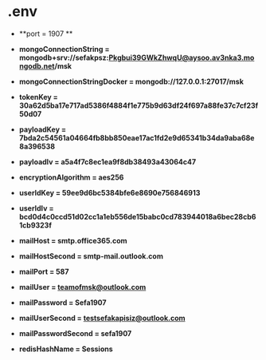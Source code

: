 # .env

- **port = 1907 **

- **mongoConnectionString = mongodb+srv://sefakpsz:Pkgbui39GWkZhwqU@aysoo.av3nka3.mongodb.net/msk**
- **mongoConnectionStringDocker = mongodb://127.0.0.1:27017/msk**

- **tokenKey = 30a62d5ba17e717ad5386f4884f1e775b9d63df24f697a88fe37c7cf23f50d07**

- **payloadKey = 7bda2c54561a04664fb8bb850eae17ac1fd2e9d65341b34da9aba68e8a396538**

- **payloadIv = a5a4f7c8ec1ea9f8db38493a43064c47**

- **encryptionAlgorithm = aes256**

- **userIdKey = 59ee9d6bc5384bfe6e8690e756846913**
- **userIdIv = bcd0d4c0ccd51d02cc1a1eb556de15babc0cd783944018a6bec28cb61cb9323f**

- **mailHost = smtp.office365.com**

- **mailHostSecond = smtp-mail.outlook.com**

- **mailPort = 587**

- **mailUser = teamofmsk@outlook.com**

- **mailPassword = Sefa1907**

- **mailUserSecond = testsefakapisiz@outlook.com**

- **mailPasswordSecond = sefa1907**

- **redisHashName = Sessions**
